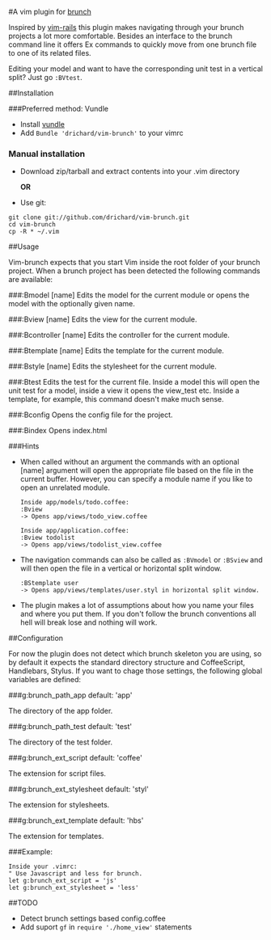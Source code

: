 #A vim plugin for [brunch](http://brunch.io/)

Inspired by [vim-rails](https://github.com/tpope/vim-rails) this plugin makes navigating through your brunch projects a lot more comfortable. Besides an interface to the brunch command line it offers Ex commands to quickly move from one brunch file to one of its related files. 

Editing your model and want to have the corresponding unit test in a vertical split? Just go `:BVtest`.

##Installation

###Preferred method: Vundle
* Install [vundle](https://github.com/gmarik/vundle)
* Add `Bundle 'drichard/vim-brunch'` to your vimrc

### Manual installation
* Download zip/tarball and extract contents into your .vim directory

  **OR**

* Use git:

 ```
 git clone git://github.com/drichard/vim-brunch.git
 cd vim-brunch
 cp -R * ~/.vim
 ```

##Usage

Vim-brunch expects that you start Vim inside the root folder of your brunch project. When a brunch project has been detected the following commands are available:

###:Bmodel [name]
Edits the model for the current module or opens the model with the optionally given name.

###:Bview [name]
Edits the view for the current module.

###:Bcontroller [name]
Edits the controller for the current module.

###:Btemplate [name]
Edits the template for the current module.

###:Bstyle [name]
Edits the stylesheet for the current module.

###:Btest
Edits the test for the current file. Inside a model this will open the unit test for a model, inside a view it opens the view\_test etc. Inside a template, for example, this command doesn't make much sense.

###:Bconfig
Opens the config file for the project.

###:Bindex
Opens index.html

###Hints
* When called without an argument the commands with an optional [name] argument will open the appropriate file based on the file in the current buffer. However, you can specify a module name if you like to open an unrelated module.
  
  ```
  Inside app/models/todo.coffee:
  :Bview
  -> Opens app/views/todo_view.coffee
  
  Inside app/application.coffee:
  :Bview todolist
  -> Opens app/views/todolist_view.coffee
  ```

* The navigation commands can also be called as `:BVmodel` or `:BSview` and will then open the file in a vertical or horizontal split window.

  ```
  :BStemplate user
  -> Opens app/views/templates/user.styl in horizontal split window.
  ```

* The plugin makes a lot of assumptions about how you name your files and where you put them. If you don't follow the brunch conventions all hell will break lose and nothing will work.


##Configuration

For now the plugin does not detect which brunch skeleton you are using, so by default it expects the standard directory structure and CoffeeScript, Handlebars, Stylus.
If you want to chage those settings, the following global variables are defined:

###g:brunch_path_app
default: 'app'

The directory of the app folder.

###g:brunch_path_test
default: 'test'

The directory of the test folder.

###g:brunch_ext_script
default: 'coffee'

The extension for script files.

###g:brunch_ext_stylesheet
default: 'styl'

The extension for stylesheets.

###g:brunch_ext_template 
default: 'hbs'

The extension for templates.

###Example:
```vimL
Inside your .vimrc:
" Use Javascript and less for brunch.
let g:brunch_ext_script = 'js'
let g:brunch_ext_stylesheet = 'less'
```

##TODO

* Detect brunch settings based config.coffee
* Add suport `gf` in `require './home_view'` statements
